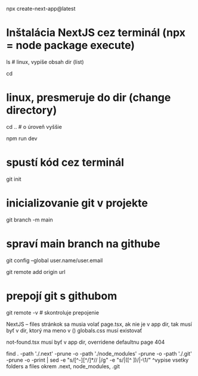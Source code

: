 npx create-next-app@latest
# Inštalácia NextJS cez terminál (npx = node package execute)

ls
# linux, vypíše obsah dir (list)

cd
# linux, presmeruje do dir (change directory)

cd ..
# o úroveň vyššie

npm run dev
# spustí kód cez terminál

git init
# inicializovanie git v projekte

git branch -m main
# spraví main branch na githube

git config –global user.name/user.email

git remote add origin url
# prepojí git s githubom

git remote -v
# skontroluje prepojenie



NextJS – files stránkok sa musia volať page.tsx, ak nie je v app dir, tak musí byť v dir, ktorý ma meno v ()
globals.css musí existovať


not-found.tsx musí byť v app dir, overridene defaultnu page 404


find . -path './.next' -prune -o -path './node_modules' -prune -o -path './.git' -prune -o -print | sed -e "s/[^-][^\/]*\// |/g" -e "s/|\([^ ]\)/|-\1/"
^vypise vsetky folders a files okrem .next, node_modules, .git